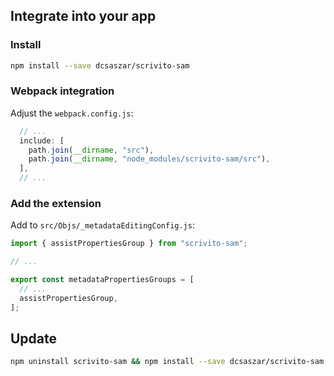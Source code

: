 ## Integrate into your app

### Install

```bash
npm install --save dcsaszar/scrivito-sam
```

### Webpack integration

Adjust the `webpack.config.js`:

```js
  // ...
  include: [
    path.join(__dirname, "src"),
    path.join(__dirname, "node_modules/scrivito-sam/src"),
  ],
  // ...
```

### Add the extension

Add to `src/Objs/_metadataEditingConfig.js`:

```js
import { assistPropertiesGroup } from "scrivito-sam";

// ...

export const metadataPropertiesGroups = [
  // ...
  assistPropertiesGroup,
];
```

## Update

```bash
npm uninstall scrivito-sam && npm install --save dcsaszar/scrivito-sam
```
